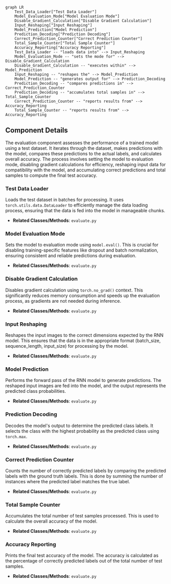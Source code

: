 ```mermaid
graph LR
    Test_Data_Loader["Test Data Loader"]
    Model_Evaluation_Mode["Model Evaluation Mode"]
    Disable_Gradient_Calculation["Disable Gradient Calculation"]
    Input_Reshaping["Input Reshaping"]
    Model_Prediction["Model Prediction"]
    Prediction_Decoding["Prediction Decoding"]
    Correct_Prediction_Counter["Correct Prediction Counter"]
    Total_Sample_Counter["Total Sample Counter"]
    Accuracy_Reporting["Accuracy Reporting"]
    Test_Data_Loader -- "loads data into" --> Input_Reshaping
    Model_Evaluation_Mode -- "sets the mode for" --> Disable_Gradient_Calculation
    Disable_Gradient_Calculation -- "executes within" --> Model_Prediction
    Input_Reshaping -- "reshapes the" --> Model_Prediction
    Model_Prediction -- "generates output for" --> Prediction_Decoding
    Prediction_Decoding -- "compares predictions in" --> Correct_Prediction_Counter
    Prediction_Decoding -- "accumulates total samples in" --> Total_Sample_Counter
    Correct_Prediction_Counter -- "reports results from" --> Accuracy_Reporting
    Total_Sample_Counter -- "reports results from" --> Accuracy_Reporting
```

## Component Details

The evaluation component assesses the performance of a trained model using a test dataset. It iterates through the dataset, makes predictions with the model, compares these predictions to the actual labels, and calculates overall accuracy. The process involves setting the model to evaluation mode, disabling gradient calculations for efficiency, reshaping input data for compatibility with the model, and accumulating correct predictions and total samples to compute the final test accuracy.

### Test Data Loader
Loads the test dataset in batches for processing. It uses `torch.utils.data.DataLoader` to efficiently manage the data loading process, ensuring that the data is fed into the model in manageable chunks.
- **Related Classes/Methods**: `evaluate.py`

### Model Evaluation Mode
Sets the model to evaluation mode using `model.eval()`. This is crucial for disabling training-specific features like dropout and batch normalization, ensuring consistent and reliable predictions during evaluation.
- **Related Classes/Methods**: `evaluate.py`

### Disable Gradient Calculation
Disables gradient calculation using `torch.no_grad()` context. This significantly reduces memory consumption and speeds up the evaluation process, as gradients are not needed during inference.
- **Related Classes/Methods**: `evaluate.py`

### Input Reshaping
Reshapes the input images to the correct dimensions expected by the RNN model. This ensures that the data is in the appropriate format (batch_size, sequence_length, input_size) for processing by the model.
- **Related Classes/Methods**: `evaluate.py`

### Model Prediction
Performs the forward pass of the RNN model to generate predictions. The reshaped input images are fed into the model, and the output represents the predicted class probabilities.
- **Related Classes/Methods**: `evaluate.py`

### Prediction Decoding
Decodes the model's output to determine the predicted class labels. It selects the class with the highest probability as the predicted class using `torch.max`.
- **Related Classes/Methods**: `evaluate.py`

### Correct Prediction Counter
Counts the number of correctly predicted labels by comparing the predicted labels with the ground truth labels. This is done by summing the number of instances where the predicted label matches the true label.
- **Related Classes/Methods**: `evaluate.py`

### Total Sample Counter
Accumulates the total number of test samples processed. This is used to calculate the overall accuracy of the model.
- **Related Classes/Methods**: `evaluate.py`

### Accuracy Reporting
Prints the final test accuracy of the model. The accuracy is calculated as the percentage of correctly predicted labels out of the total number of test samples.
- **Related Classes/Methods**: `evaluate.py`
